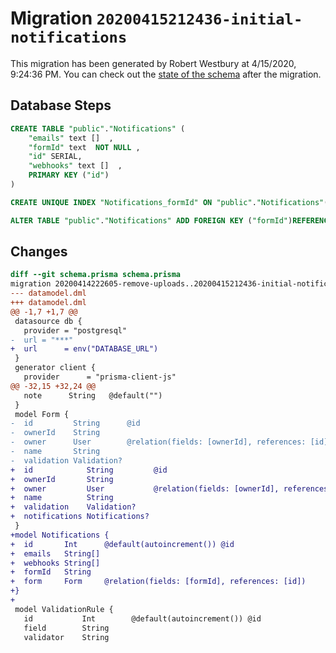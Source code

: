 # Migration `20200415212436-initial-notifications`

This migration has been generated by Robert Westbury at 4/15/2020, 9:24:36 PM.
You can check out the [state of the schema](./schema.prisma) after the migration.

## Database Steps

```sql
CREATE TABLE "public"."Notifications" (
    "emails" text []  ,
    "formId" text  NOT NULL ,
    "id" SERIAL,
    "webhooks" text []  ,
    PRIMARY KEY ("id")
) 

CREATE UNIQUE INDEX "Notifications_formId" ON "public"."Notifications"("formId")

ALTER TABLE "public"."Notifications" ADD FOREIGN KEY ("formId")REFERENCES "public"."Form"("id") ON DELETE CASCADE  ON UPDATE CASCADE
```

## Changes

```diff
diff --git schema.prisma schema.prisma
migration 20200414222605-remove-uploads..20200415212436-initial-notifications
--- datamodel.dml
+++ datamodel.dml
@@ -1,7 +1,7 @@
 datasource db {
   provider = "postgresql"
-  url = "***"
+  url      = env("DATABASE_URL")
 }
 generator client {
   provider      = "prisma-client-js"
@@ -32,15 +32,24 @@
   note      String   @default("")
 }
 model Form {
-  id         String      @id
-  ownerId    String
-  owner      User        @relation(fields: [ownerId], references: [id])
-  name       String
-  validation Validation?
+  id            String         @id
+  ownerId       String
+  owner         User           @relation(fields: [ownerId], references: [id])
+  name          String
+  validation    Validation?
+  notifications Notifications?
 }
+model Notifications {
+  id       Int      @default(autoincrement()) @id
+  emails   String[]
+  webhooks String[]
+  formId   String
+  form     Form     @relation(fields: [formId], references: [id])
+}
+
 model ValidationRule {
   id           Int        @default(autoincrement()) @id
   field        String
   validator    String
```



